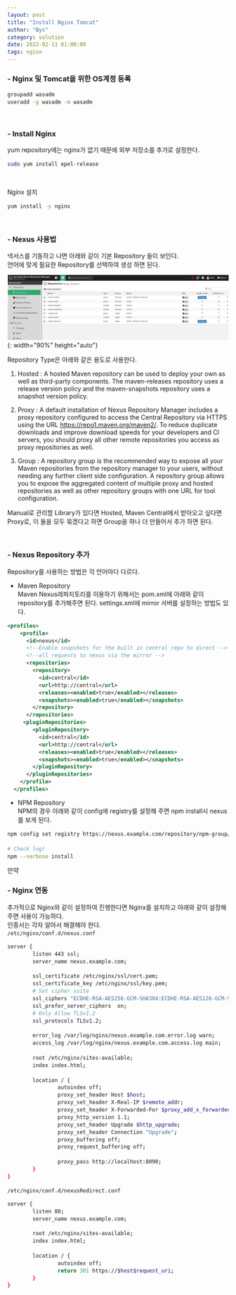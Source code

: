 ```yaml
---
layout: post
title: "Install Nginx Tomcat"
author: "Bys"
category: solution
date: 2022-02-11 01:00:00
tags: nginx
---
```


### - Nginx 및 Tomcat을 위한 OS계정 등록
```bash
groupadd wasadm
useradd -g wasadm -m wasadm
```   
<br>

### - Install Nginx  
yum repository에는 nginx가 없기 때문에 외부 저장소를 추가로 설정한다.  

```bash
sudo yum install epel-release
```

<br>

Nginx 설치
```bash
yum install -y nginx
```

<br>

### - Nexus 사용법  

넥서스를 기동하고 나면 아래와 같이 기본 Repository 들이 보인다.  
언어에 맞게 필요한 Repository를 선택하여 생성 하면 된다.  

![nexus1](/assets/it/solution/nexus/nexus1.png){: width="90%" height="auto"}  

Repository Type은 아래와 같은 용도로 사용한다.  
1. Hosted : A hosted Maven repository can be used to deploy your own as well as third-party components. The maven-releases repository uses a release version policy and the maven-snapshots repository uses a snapshot version policy.  

2. Proxy : A default installation of Nexus Repository Manager includes a proxy repository configured to access the Central Repository via HTTPS using the URL https://repo1.maven.org/maven2/. To reduce duplicate downloads and improve download speeds for your developers and CI servers, you should proxy all other remote repositories you access as proxy repositories as well.  

3. Group : A repository group is the recommended way to expose all your Maven repositories from the repository manager to your users, without needing any further client side configuration. A repository group allows you to expose the aggregated content of multiple proxy and hosted repositories as well as other repository groups with one URL for tool configuration.  

Manual로 관리할 Library가 있다면 Hosted, Maven Central에서 받아오고 싶다면 Proxy로, 이 둘을 모두 묶겠다고 하면 Group을 하나 더 만들어서 추가 하면 된다.  

<br>

### - Nexus Repository 추가  

Repository를 사용하는 방법은 각 언어마다 다르다. 

- Maven Repository  
Maven Nexus레파지토리를 이용하기 위해서는 pom.xml에 아래와 같이 repository를 추가해주면 된다. settings.xml에 mirror 서버를 설정하는 방법도 있다.  

```xml
<profiles>
    <profile>
      <id>nexus</id>
      <!--Enable snapshots for the built in central repo to direct -->
      <!--all requests to nexus via the mirror -->
      <repositories>
        <repository>
          <id>central</id>
          <url>http://central</url>
          <releases><enabled>true</enabled></releases>
          <snapshots><enabled>true</enabled></snapshots>
        </repository>
      </repositories>
     <pluginRepositories>
        <pluginRepository>
          <id>central</id>
          <url>http://central</url>
          <releases><enabled>true</enabled></releases>
          <snapshots><enabled>true</enabled></snapshots>
        </pluginRepository>
      </pluginRepositories>
    </profile>
  </profiles>
```

- NPM Repository  
NPM의 경우 아래와 같이 config에 registry를 설정해 주면 npm install시 nexus를 보게 된다.  

```bash
npm config set registry https://nexus.example.com/repository/npm-group/

# Check log! 
npm --verbose install 
```

만약 



### - Nginx 연동  
추가적으로 Nginx와 같이 설정하여 진행한다면 Nginx를 설치하고 아래와 같이 설정해주면 사용이 가능하다.  
인증서는 각자 알아서 해결해야 한다.  
`/etc/nginx/conf.d/nexus.conf`  
```bash
server {
        listen 443 ssl;
        server_name nexus.example.com;

        ssl_certificate /etc/nginx/ssl/cert.pem;
        ssl_certificate_key /etc/nginx/ssl/key.pem;
        # Set cipher suite
        ssl_ciphers "ECDHE-RSA-AES256-GCM-SHA384:ECDHE-RSA-AES128-GCM-SHA256:DHE-RSA-AES256-GCM-SHA384:DHE-RSA-AES128-GCM-SHA256:ECDHE-RSA-AES256-SHA384:ECDHE-RSA-AES128-SHA256:ECDHE-RSA-AES256-SHA:ECDHE-RSA-AES128-SHA:DHE-RSA-AES256-SHA256:DHE-RSA-AES128-SHA256:DHE-RSA-AES256-SHA:DHE-RSA-AES128-SHA:AES256-GCM-SHA384:AES128-GCM-SHA256:AES256-SHA256:AES128-SHA256:AES256-SHA:AES128-SHA";
        ssl_prefer_server_ciphers  on;
        # Only Allow TLSv1.2
        ssl_protocols TLSv1.2;

        error_log /var/log/nginx/nexus.example.com.error.log warn;
        access_log /var/log/nginx/nexus.example.com.access.log main;

        root /etc/nginx/sites-available;
        index index.html;

        location / {
                autoindex off;
                proxy_set_header Host $host;
                proxy_set_header X-Real-IP $remote_addr;
                proxy_set_header X-Forwarded-For $proxy_add_x_forwarded_for;
                proxy_http_version 1.1;
                proxy_set_header Upgrade $http_upgrade;
                proxy_set_header Connection "Upgrade";
                proxy_buffering off;
                proxy_request_buffering off;

                proxy_pass http://localhost:8090;
        }
}
```

`/etc/nginx/conf.d/nexusRedirect.conf`  
```bash
server {
        listen 80;
        server_name nexus.example.com;

        root /etc/nginx/sites-available;
        index index.html;

        location / {
                autoindex off;
                return 301 https://$host$request_uri;
        }
}
```